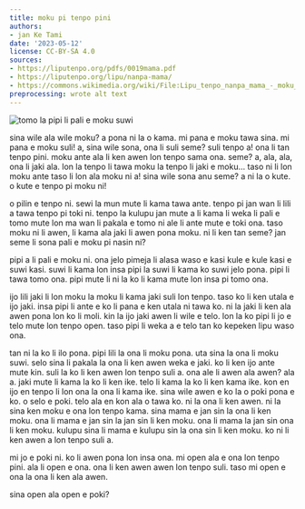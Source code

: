 ```yaml
---
title: moku pi tenpo pini
authors:
- jan Ke Tami
date: '2023-05-12'
license: CC-BY-SA 4.0
sources:
- https://liputenpo.org/pdfs/0019mama.pdf
- https://liputenpo.org/lipu/nanpa-mama/
- https://commons.wikimedia.org/wiki/File:Lipu_tenpo_nanpa_mama_-_moku_suwi.png'
preprocessing: wrote alt text
---
```


![tomo la pipi li pali e moku suwi](https://upload.wikimedia.org/wikipedia/commons/4/4f/Lipu_tenpo_nanpa_mama_-_moku_suwi.png)

sina wile ala wile moku? a pona ni la o kama. mi pana e moku tawa sina. mi pana e moku suli! a, sina wile sona, ona li suli seme? suli tenpo a! ona li tan tenpo pini. moku ante ala li ken awen lon tenpo sama ona. seme? a, ala, ala, ona li jaki ala. lon la tenpo li tawa moku la tenpo li jaki e moku… taso ni li lon moku ante taso li lon ala moku ni a! sina wile sona anu seme? a ni la o kute. o kute e tenpo pi moku ni!

o pilin e tenpo ni. sewi la mun mute li kama tawa ante. tenpo pi jan wan li lili a tawa tenpo pi toki ni. tenpo la kulupu jan mute a li kama li weka li pali e tomo mute lon ma wan li pakala e tomo ni ale li ante mute e toki ona. taso moku ni li awen, li kama ala jaki li awen pona moku. ni li ken tan seme? jan seme li sona pali e moku pi nasin ni?

pipi a li pali e moku ni. ona jelo pimeja li alasa waso e kasi kule e kule kasi e suwi kasi. suwi li kama lon insa pipi la suwi li kama ko suwi jelo pona. pipi li tawa tomo ona. pipi mute li ni la ko li kama mute lon insa pi tomo ona.

ijo lili jaki li lon moku la moku li kama jaki suli lon tenpo. taso ko li ken utala e ijo jaki. insa pipi li ante e ko li pana e ken utala ni tawa ko. ni la jaki li ken ala awen pona lon ko li moli. kin la ijo jaki awen li wile e telo. lon la ko pipi li jo e telo mute lon tenpo open. taso pipi li weka a e telo tan ko kepeken lipu waso ona.

tan ni la ko li ilo pona. pipi lili la ona li moku pona. uta sina la ona li moku suwi. selo sina li pakala la ona li ken awen weka e jaki. ko li ken ijo ante mute kin. suli la ko li ken awen lon tenpo suli a. ona ale li awen ala awen? ala a. jaki mute li kama la ko li ken ike. telo li kama la ko li ken kama ike. kon en ijo en tenpo li lon ona la ona li kama ike. sina wile awen e ko la o poki pona e ko. o selo e poki. telo ala en kon ala o tawa ko. ni la ona li ken awen. ni la sina ken moku e ona lon tenpo kama. sina mama e jan sin la ona li ken moku. ona li mama e jan sin la jan sin li ken moku. ona li mama la jan sin ona li ken moku. kulupu sina li mama e kulupu sin la ona sin li ken moku. ko ni li ken awen a lon tenpo suli a.

mi jo e poki ni. ko li awen pona lon insa ona. mi open ala e ona lon tenpo pini. ala li open e ona. ona li ken awen awen lon tenpo suli. taso mi open e ona la ona li ken ala awen.

sina open ala open e poki?